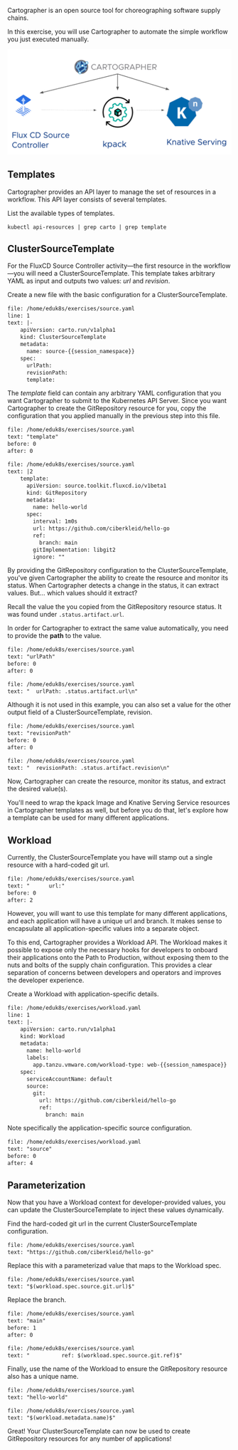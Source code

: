Cartographer is an open source tool for choreographing software supply chains.

In this exercise, you will use Cartographer to automate the simple workflow you just executed manually.

![img.png](images/cartographer.png)

## Templates

Cartographer provides an API layer to manage the set of resources in a workflow. This API layer consists of several templates.

List the available types of templates.
```execute-1
kubectl api-resources | grep carto | grep template
```

## ClusterSourceTemplate

For the FluxCD Source Controller activity—the first resource in the workflow—you will need a ClusterSourceTemplate. This template takes arbitrary YAML as input and outputs two values: _url_ and _revision_.

Create a new file with the basic configuration for a ClusterSourceTemplate.
```editor:insert-lines-before-line
file: /home/eduk8s/exercises/source.yaml
line: 1
text: |-
    apiVersion: carto.run/v1alpha1
    kind: ClusterSourceTemplate
    metadata:
      name: source-{{session_namespace}}
    spec:
      urlPath: 
      revisionPath: 
      template:
```

The _template_ field can contain any arbitrary YAML configuration that you want Cartographer to submit to the Kubernetes API Server.
Since you want Cartographer to create the GitRepository resource for you, copy the configuration that you applied manually in the previous step into this file.
```editor:select-matching-text
file: /home/eduk8s/exercises/source.yaml
text: "template"
before: 0
after: 0
```

```editor:replace-text-selection
file: /home/eduk8s/exercises/source.yaml
text: |2
    template:
      apiVersion: source.toolkit.fluxcd.io/v1beta1
      kind: GitRepository
      metadata:
        name: hello-world
      spec:
        interval: 1m0s
        url: https://github.com/ciberkleid/hello-go
        ref:
          branch: main
        gitImplementation: libgit2
        ignore: ""
```

By providing the GitRepository configuration to the ClusterSourceTemplate, you've given Cartographer the ability to create the resource and monitor its status.
When Cartographer detects a change in the status, it can extract values. But... which values should it extract?

Recall the value the you copied from the GitRepository resource status.
It was found under `.status.artifact.url`.

In order for Cartographer to extract the same value automatically, you need to provide the **path** to the value.

```editor:select-matching-text
file: /home/eduk8s/exercises/source.yaml
text: "urlPath"
before: 0
after: 0
```

```editor:replace-text-selection
file: /home/eduk8s/exercises/source.yaml
text: "  urlPath: .status.artifact.url\n"
```

Although it is not used in this example, you can also set a value for the other output field of a ClusterSourceTemplate, revision.

```editor:select-matching-text
file: /home/eduk8s/exercises/source.yaml
text: "revisionPath"
before: 0
after: 0
```

```editor:replace-text-selection
file: /home/eduk8s/exercises/source.yaml
text: "  revisionPath: .status.artifact.revision\n"
```

Now, Cartographer can create the resource, monitor its status, and extract the desired value(s).

You'll need to wrap the kpack Image and Knative Serving Service resources in Cartographer templates as well, but before you do that, let's explore how a template can be used for many different applications.

## Workload

Currently, the ClusterSourceTemplate you have will stamp out a single resource with a hard-coded git url.
```editor:select-matching-text
file: /home/eduk8s/exercises/source.yaml
text: "      url:"
before: 0
after: 2
```

However, you will want to use this template for many different applications, and each application will have a unique url and branch.
It makes sense to encapsulate all application-specific values into a separate object.

To this end, Cartographer provides a Workload API.
The Workload makes it possible to expose only the necessary hooks for developers to onboard their applications onto the Path to Production, without exposing them to the nuts and bolts of the supply chain configuration.
This provides a clear separation of concerns between developers and operators and improves the developer experience.

Create a Workload with application-specific details.
```editor:insert-lines-before-line
file: /home/eduk8s/exercises/workload.yaml
line: 1
text: |-
    apiVersion: carto.run/v1alpha1
    kind: Workload
    metadata:
      name: hello-world
      labels:
        app.tanzu.vmware.com/workload-type: web-{{session_namespace}}
    spec:
      serviceAccountName: default
      source:
        git:
          url: https://github.com/ciberkleid/hello-go
          ref:
            branch: main
```

Note specifically the application-specific source configuration.
```editor:select-matching-text
file: /home/eduk8s/exercises/workload.yaml
text: "source"
before: 0
after: 4
```

## Parameterization

Now that you have a Workload context for developer-provided values, you can update the ClusterSourceTemplate to inject these values dynamically.

Find the hard-coded git url in the current ClusterSourceTemplate configuration.
```editor:select-matching-text
file: /home/eduk8s/exercises/source.yaml
text: "https://github.com/ciberkleid/hello-go"
```

Replace this with a parameterizad value that maps to the Workload spec.
```editor:replace-text-selection
file: /home/eduk8s/exercises/source.yaml
text: "$(workload.spec.source.git.url)$"
```

Replace the branch.
```editor:select-matching-text
file: /home/eduk8s/exercises/source.yaml
text: "main"
before: 1
after: 0
```

```editor:replace-text-selection
file: /home/eduk8s/exercises/source.yaml
text: "          ref: $(workload.spec.source.git.ref)$"
```

Finally, use the name of the Workload to ensure the GitRepository resource also has a unique name.
```editor:select-matching-text
file: /home/eduk8s/exercises/source.yaml
text: "hello-world"
```

```editor:replace-text-selection
file: /home/eduk8s/exercises/source.yaml
text: "$(workload.metadata.name)$"
```

Great! Your ClusterSourceTemplate can now be used to create GitRepository resources for any number of applications!
